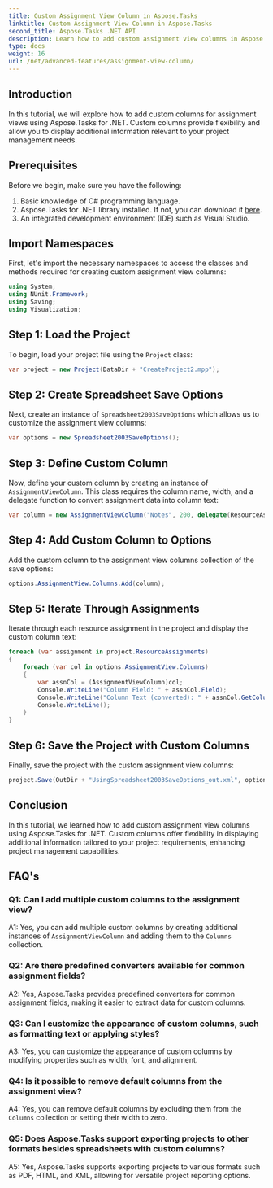 ```yaml
---
title: Custom Assignment View Column in Aspose.Tasks
linktitle: Custom Assignment View Column in Aspose.Tasks
second_title: Aspose.Tasks .NET API
description: Learn how to add custom assignment view columns in Aspose.Tasks for .NET to enhance project management capabilities.
type: docs
weight: 16
url: /net/advanced-features/assignment-view-column/
---
```

## Introduction

In this tutorial, we will explore how to add custom columns for assignment views using Aspose.Tasks for .NET. Custom columns provide flexibility and allow you to display additional information relevant to your project management needs.

## Prerequisites

Before we begin, make sure you have the following:

1. Basic knowledge of C# programming language.
2. Aspose.Tasks for .NET library installed. If not, you can download it [here](https://releases.aspose.com/tasks/net/).
3. An integrated development environment (IDE) such as Visual Studio.

## Import Namespaces

First, let's import the necessary namespaces to access the classes and methods required for creating custom assignment view columns:

```csharp
using System;
using NUnit.Framework;
using Saving;
using Visualization;

```

## Step 1: Load the Project

To begin, load your project file using the `Project` class:

```csharp
var project = new Project(DataDir + "CreateProject2.mpp");
```

## Step 2: Create Spreadsheet Save Options

Next, create an instance of `Spreadsheet2003SaveOptions` which allows us to customize the assignment view columns:

```csharp
var options = new Spreadsheet2003SaveOptions();
```

## Step 3: Define Custom Column

Now, define your custom column by creating an instance of `AssignmentViewColumn`. This class requires the column name, width, and a delegate function to convert assignment data into column text:

```csharp
var column = new AssignmentViewColumn("Notes", 200, delegate(ResourceAssignment assignment) { return assignment.Get(Asn.NotesText); });
```

## Step 4: Add Custom Column to Options

Add the custom column to the assignment view columns collection of the save options:

```csharp
options.AssignmentView.Columns.Add(column);
```

## Step 5: Iterate Through Assignments

Iterate through each resource assignment in the project and display the custom column text:

```csharp
foreach (var assignment in project.ResourceAssignments)
{
    foreach (var col in options.AssignmentView.Columns)
    {
        var assnCol = (AssignmentViewColumn)col;
        Console.WriteLine("Column Field: " + assnCol.Field);
        Console.WriteLine("Column Text (converted): " + assnCol.GetColumnText(assignment));
        Console.WriteLine();
    }
}
```

## Step 6: Save the Project with Custom Columns

Finally, save the project with the custom assignment view columns:

```csharp
project.Save(OutDir + "UsingSpreadsheet2003SaveOptions_out.xml", options);
```

## Conclusion

In this tutorial, we learned how to add custom assignment view columns using Aspose.Tasks for .NET. Custom columns offer flexibility in displaying additional information tailored to your project requirements, enhancing project management capabilities.

## FAQ's

### Q1: Can I add multiple custom columns to the assignment view?

A1: Yes, you can add multiple custom columns by creating additional instances of `AssignmentViewColumn` and adding them to the `Columns` collection.

### Q2: Are there predefined converters available for common assignment fields?

A2: Yes, Aspose.Tasks provides predefined converters for common assignment fields, making it easier to extract data for custom columns.

### Q3: Can I customize the appearance of custom columns, such as formatting text or applying styles?

A3: Yes, you can customize the appearance of custom columns by modifying properties such as width, font, and alignment.

### Q4: Is it possible to remove default columns from the assignment view?

A4: Yes, you can remove default columns by excluding them from the `Columns` collection or setting their width to zero.

### Q5: Does Aspose.Tasks support exporting projects to other formats besides spreadsheets with custom columns?

A5: Yes, Aspose.Tasks supports exporting projects to various formats such as PDF, HTML, and XML, allowing for versatile project reporting options.
